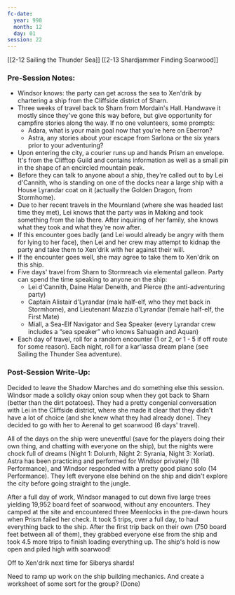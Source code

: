 ```yaml
---
fc-date:
  year: 998
  month: 12
  day: 01
session: 22
---
```

[[2-12  Sailing the Thunder Sea]] [[2-13  Shardjammer Finding Soarwood]]

### Pre-Session Notes:

* Windsor knows: the party can get across the sea to Xen'drik by chartering a ship from the Cliffside district of Sharn.
* Three weeks of travel back to Sharn from Mordain's Hall. Handwave it mostly since they've gone this way before, but give opportunity for campfire stories along the way. If no one volunteers, some prompts:
	* Adara, what is your main goal now that you're here on Eberron?
	* Astra, any stories about your escape from Sarlona or the six years prior to your adventuring?
* Upon entering the city, a courier runs up and hands Prism an envelope. It's from the Clifftop Guild and contains information as well as a small pin in the shape of an encircled mountain peak.
* Before they can talk to anyone about a ship, they're called out to by Lei d'Cannith, who is standing on one of the docks near a large ship with a House Lyrandar coat on it (actually the Golden Dragon, from Stormhome).
* Due to her recent travels in the Mournland (where she was headed last time they met), Lei knows that the party was in Making and took something from the lab there. After inquiring of her family, she knows what they took and what they're now after.
* If this encounter goes badly (and Lei would already be angry with them for lying to her face), then Lei and her crew may attempt to kidnap the party and take them to Xen'drik with her against their will.
* If the encounter goes well, she may agree to take them to Xen'drik on this ship.
* Five days' travel from Sharn to Stormreach via elemental galleon. Party can spend the time speaking to anyone on the ship:
	* Lei d'Cannith, Daine Halar Deneith, and Pierce (the anti-adventuring party)
	* Captain Alistair d'Lyrandar (male half-elf, who they met back in Stormhome), and Lieutenant Mazzia d'Lyrandar (female half-elf, the First Mate)
	* Miall, a Sea-Elf Navigator and Sea Speaker (every Lyrandar crew includes a “sea speaker” who knows Sahuagin and Aquan)
* Each day of travel, roll for a random encounter (1 or 2, or 1 - 5 if off route for some reason). Each night, roll for a kar'lassa dream plane (see Sailing the Thunder Sea adventure).

### Post-Session Write-Up:

Decided to leave the Shadow Marches and do something else this session. Windsor made a solidly okay onion soup when they got back to Sharn (better than the dirt potatoes). They had a pretty congenial conversation with Lei in the Cliffside district, where she made it clear that they didn't have a lot of choice (and she knew what they had already done). They decided to go with her to Aerenal to get soarwood (6 days' travel).

All of the days on the ship were uneventful (save for the players doing their own thing, and chatting with everyone on the ship), but the nights were chock full of dreams (Night 1: Dolurrh, Night 2: Syrania, Night 3: Xoriat).  Astra has been practicing and performed for Windsor privately (18 Performance), and Windsor responded with a pretty good piano solo (14 Performance). They left everyone else behind on the ship and didn't explore the city before going straight to the jungle.

After a full day of work, Windsor managed to cut down five large trees yielding 19,952 board feet of soarwood, without any encounters. They camped at the site and encountered three Meenlocks in the pre-dawn hours when Prism failed her check. It took 5 trips, over a full day, to haul everything back to the ship. After the first trip back on their own (750 board feet between all of them), they grabbed everyone else from the ship and took 4.5 more trips to finish loading everything up. The ship's hold is now open and piled high with soarwood!

Off to Xen'drik next time for Siberys shards!

Need to ramp up work on the ship building mechanics. And create a worksheet of some sort for the group? (Done)
